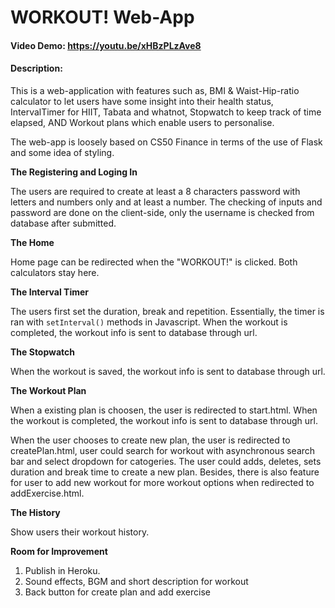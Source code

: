 # WORKOUT! Web-App
#### Video Demo: https://youtu.be/xHBzPLzAve8
#### Description:

This is a web-application with features such as,
BMI & Waist-Hip-ratio calculator to let users have some insight into their health status,
IntervalTimer for HIIT, Tabata and whatnot,
Stopwatch to keep track of time elapsed, AND
Workout plans which enable users to personalise.

The web-app is loosely based on CS50 Finance in terms of the use of Flask and some idea of styling.




**The Registering and Loging In**

The users are required to create at least a 8 characters password with letters and numbers only and at least a number.
The checking of inputs and password are done on the client-side, only the username is checked from database after submitted.


**The Home**

Home page can be redirected when the "WORKOUT!" is clicked. Both calculators stay here.

**The Interval Timer**

The users first set the duration, break and repetition. Essentially, the timer is ran with `setInterval()` methods in Javascript.
When the workout is completed, the workout info is sent to database through url.


**The Stopwatch**

When the workout is saved, the workout info is sent to database through url.


**The Workout Plan**

When a existing plan is choosen, the user is redirected to start.html.
When the workout is completed, the workout info is sent to database through url.

When the user chooses to create new plan, the user is redirected to createPlan.html, user could search for workout with asynchronous search bar and select dropdown for catogeries.
The user could adds, deletes, sets duration and break time to create a new plan. Besides, there is also feature for user to add new workout for more workout options when redirected to addExercise.html.


**The History**

Show users their workout history.




**Room for Improvement**
1. Publish in Heroku.
2. Sound effects, BGM and short description for workout
3. Back button for create plan and add exercise
